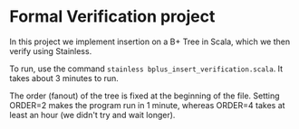 # Formal Verification project

In this project we implement insertion on a B+ Tree in Scala, which we then verify using Stainless. 

To run, use the command  ```stainless bplus_insert_verification.scala```. It takes about 3 minutes to run.

The order (fanout) of the tree is fixed at the beginning of the file. Setting ORDER=2 makes the program run in 1 minute, whereas ORDER=4 takes at least an hour (we didn't try and wait longer).
